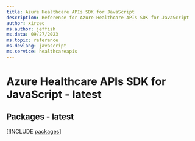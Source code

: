 ```yaml
---
title: Azure Healthcare APIs SDK for JavaScript
description: Reference for Azure Healthcare APIs SDK for JavaScript
author: xirzec
ms.author: jeffish
ms.data: 09/27/2023
ms.topic: reference
ms.devlang: javascript
ms.service: healthcareapis
---
```

# Azure Healthcare APIs SDK for JavaScript - latest
## Packages - latest
[!INCLUDE [packages](healthcare-apis-index.md)]